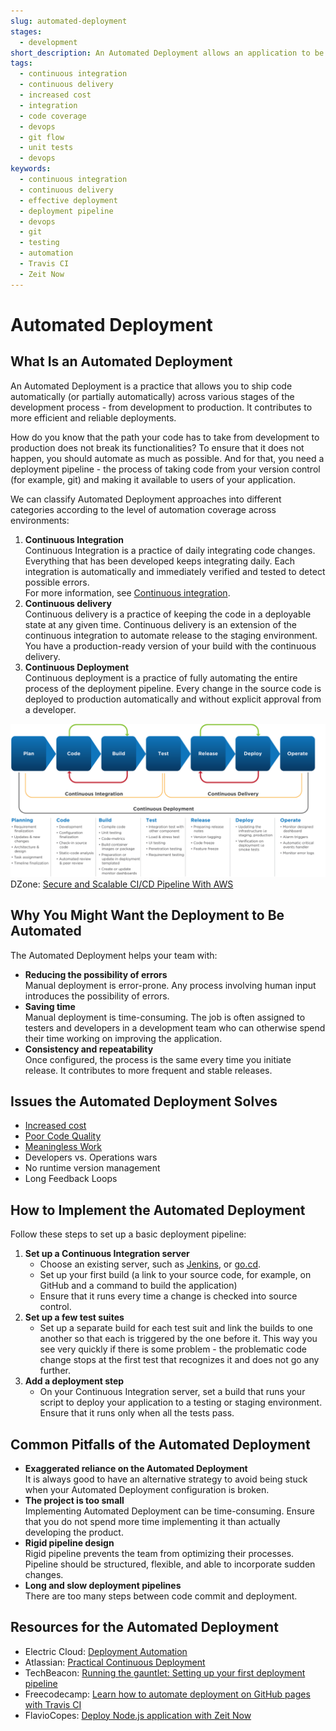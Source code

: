 ```yaml
---
slug: automated-deployment
stages:
  - development
short_description: An Automated Deployment allows an application to be deployed across various stages of the development process. It minimizes the need for manual intervention.
tags:
  - continuous integration
  - continuous delivery
  - increased cost
  - integration
  - code coverage
  - devops
  - git flow
  - unit tests
  - devops
keywords:
  - continuous integration
  - continuous delivery
  - effective deployment
  - deployment pipeline
  - devops
  - git
  - testing
  - automation
  - Travis CI
  - Zeit Now
---
```


# Automated Deployment

## What Is an Automated Deployment

An Automated Deployment is a practice that allows you to ship code automatically (or partially automatically) across various stages of the development process - from development to production. It contributes to more efficient and reliable deployments.

How do you know that the path your code has to take from development to production does not break its functionalities? To ensure that it does not happen, you should automate as much as possible. And for that, you need a deployment pipeline - the process of taking code from your version control (for example, git) and making it available to users of your application.

We can classify Automated Deployment approaches into different categories according to the level of automation coverage across environments:

1. **Continuous Integration**  
   Continuous Integration is a practice of daily integrating code changes. Everything that has been developed keeps integrating daily. Each integration is automatically and immediately verified and tested to detect possible errors.  
   For more information, see [Continuous integration](/practices/continuous_integration).
2. **Continuous delivery**  
   Continuous delivery is a practice of keeping the code in a deployable state at any given time. Continuous delivery is an extension of the continuous integration to automate release to the staging environment. You have a production-ready version of your build with the continuous delivery.
3. **Continuous Deployment**  
   Continuous deployment is a practice of fully automating the entire process of the deployment pipeline. Every change in the source code is deployed to production automatically and without explicit approval from a developer.

![Automated Deployment](/files/automated_deployment.png)  
DZone: [Secure and Scalable CI/CD Pipeline With AWS](https://dzone.com/articles/secure-and-scalable-cicd-pipeline-with-aws)

## Why You Might Want the Deployment to Be Automated

The Automated Deployment helps your team with:

- **Reducing the possibility of errors**  
  Manual deployment is error-prone. Any process involving human input introduces the possibility of errors.
- **Saving time**  
  Manual deployment is time-consuming. The job is often assigned to testers and developers in a development team who can otherwise spend their time working on improving the application.
- **Consistency and repeatability**  
  Once configured, the process is the same every time you initiate release. It contributes to more frequent and stable releases.

## Issues the Automated Deployment Solves

- [Increased cost](/problems/increased_cost)
- [Poor Code Quality](/problems/poor_code_quality)
- [Meaningless Work](/problems/meaningless_work)
- Developers vs. Operations wars
- No runtime version management
- Long Feedback Loops

## How to Implement the Automated Deployment

Follow these steps to set up a basic deployment pipeline:

1. **Set up a Continuous Integration server**
   - Choose an existing server, such as [Jenkins](https://jenkins.io/), or [go.cd](https://www.gocd.org/).
   - Set up your first build (a link to your source code, for example, on GitHub and a command to build the application)
   - Ensure that it runs every time a change is checked into source control.
2. **Set up a few test suites**
   - Set up a separate build for each test suit and link the builds to one another so that each is triggered by the one before it. This way you see very quickly if there is some problem - the problematic code change stops at the first test that recognizes it and does not go any further.
3. **Add a deployment step**
   - On your Continuous Integration server, set a build that runs your script to deploy your application to a testing or staging environment. Ensure that it runs only when all the tests pass.

## Common Pitfalls of the Automated Deployment

- **Exaggerated reliance on the Automated Deployment**  
   It is always good to have an alternative strategy to avoid being stuck when your Automated Deployment configuration is broken.
- **The project is too small**  
   Implementing Automated Deployment can be time-consuming. Ensure that you do not spend more time implementing it than actually developing the product.
- **Rigid pipeline design**  
   Rigid pipeline prevents the team from optimizing their processes. Pipeline should be structured, flexible, and able to incorporate sudden changes.
- **Long and slow deployment pipelines**  
   There are too many steps between code commit and deployment.

## Resources for the Automated Deployment

- Electric Cloud: [Deployment Automation](http://electric-cloud.com/wiki/display/releasemanagement/Deployment+Automation)
- Atlassian: [Practical Continuous Deployment](https://www.atlassian.com/blog/continuous-delivery/practical-continuous-deployment)
- TechBeacon: [Running the gauntlet: Setting up your first deployment pipeline](https://techbeacon.com/app-dev-testing/running-gauntlet-setting-your-first-deployment-pipeline)
- Freecodecamp: [Learn how to automate deployment on GitHub pages with Travis CI](https://www.freecodecamp.org/news/learn-how-to-automate-deployment-on-github-pages-with-travis-ci/)
- FlavioCopes: [Deploy Node.js application with Zeit Now](https://flaviocopes.com/zeit-now/)
